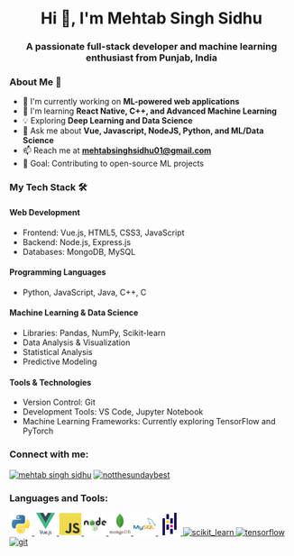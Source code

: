 <h1 align="center">Hi 👋, I'm Mehtab Singh Sidhu</h1>
<h3 align="center">A passionate full-stack developer and machine learning enthusiast from Punjab, India</h3>

### About Me 🚀
- 🔭 I'm currently working on **ML-powered web applications**
- 🌱 I'm learning **React Native, C++, and Advanced Machine Learning**
- 💡 Exploring **Deep Learning and Data Science**
- 💬 Ask me about **Vue, Javascript, NodeJS, Python, and ML/Data Science**
- 📫 Reach me at **mehtabsinghsidhu01@gmail.com**
- 🎯 Goal: Contributing to open-source ML projects

### My Tech Stack 🛠️

#### Web Development
- Frontend: Vue.js, HTML5, CSS3, JavaScript
- Backend: Node.js, Express.js
- Databases: MongoDB, MySQL

#### Programming Languages
- Python, JavaScript, Java, C++, C

#### Machine Learning & Data Science
- Libraries: Pandas, NumPy, Scikit-learn
- Data Analysis & Visualization
- Statistical Analysis
- Predictive Modeling

#### Tools & Technologies
- Version Control: Git
- Development Tools: VS Code, Jupyter Notebook
- Machine Learning Frameworks: Currently exploring TensorFlow and PyTorch

<h3 align="left">Connect with me:</h3>
<p align="left">
<a href="https://linkedin.com/in/mehtab-singh-sidhu-80052626a" target="_blank"><img align="center" src="https://raw.githubusercontent.com/rahuldkjain/github-profile-readme-generator/master/src/images/icons/Social/linked-in-alt.svg" alt="mehtab singh sidhu" height="30" width="40" /></a>
<a href="https://instagram.com/notthesundaybest" target="_blank"><img align="center" src="https://raw.githubusercontent.com/rahuldkjain/github-profile-readme-generator/master/src/images/icons/Social/instagram.svg" alt="notthesundaybest" height="30" width="40" /></a>
</p>

<h3 align="left">Languages and Tools:</h3>
<p align="left"> 
<a href="https://www.python.org" target="_blank" rel="noreferrer"> <img src="https://raw.githubusercontent.com/devicons/devicon/master/icons/python/python-original.svg" alt="python" width="40" height="40"/> </a>
<a href="https://vuejs.org/" target="_blank" rel="noreferrer"> <img src="https://raw.githubusercontent.com/devicons/devicon/master/icons/vuejs/vuejs-original-wordmark.svg" alt="vuejs" width="40" height="40"/> </a>
<a href="https://developer.mozilla.org/en-US/docs/Web/JavaScript" target="_blank" rel="noreferrer"> <img src="https://raw.githubusercontent.com/devicons/devicon/master/icons/javascript/javascript-original.svg" alt="javascript" width="40" height="40"/> </a>
<a href="https://nodejs.org" target="_blank" rel="noreferrer"> <img src="https://raw.githubusercontent.com/devicons/devicon/master/icons/nodejs/nodejs-original-wordmark.svg" alt="nodejs" width="40" height="40"/> </a>
<a href="https://www.mongodb.com/" target="_blank" rel="noreferrer"> <img src="https://raw.githubusercontent.com/devicons/devicon/master/icons/mongodb/mongodb-original-wordmark.svg" alt="mongodb" width="40" height="40"/> </a>
<a href="https://www.mysql.com/" target="_blank" rel="noreferrer"> <img src="https://raw.githubusercontent.com/devicons/devicon/master/icons/mysql/mysql-original-wordmark.svg" alt="mysql" width="40" height="40"/> </a>
<a href="https://pandas.pydata.org/" target="_blank" rel="noreferrer"> <img src="https://raw.githubusercontent.com/devicons/devicon/2ae2a900d2f041da66e950e4d48052658d850630/icons/pandas/pandas-original.svg" alt="pandas" width="40" height="40"/> </a>
<a href="https://scikit-learn.org/" target="_blank" rel="noreferrer"> <img src="https://upload.wikimedia.org/wikipedia/commons/0/05/Scikit_learn_logo_small.svg" alt="scikit_learn" width="40" height="40"/> </a>
<a href="https://www.tensorflow.org" target="_blank" rel="noreferrer"> <img src="https://www.vectorlogo.zone/logos/tensorflow/tensorflow-icon.svg" alt="tensorflow" width="40" height="40"/> </a>
<a href="https://git-scm.com/" target="_blank" rel="noreferrer"> <img src="https://www.vectorlogo.zone/logos/git-scm/git-scm-icon.svg" alt="git" width="40" height="40"/> </a>
</p>


